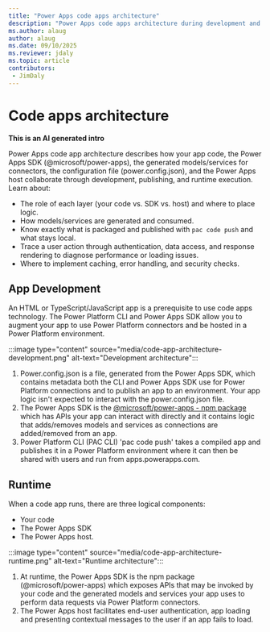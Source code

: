 ```yaml
---
title: "Power Apps code apps architecture"
description: "Power Apps code apps architecture during development and runtime"
ms.author: alaug
author: alaug
ms.date: 09/10/2025
ms.reviewer: jdaly
ms.topic: article
contributors:
 - JimDaly
---
```

# Code apps architecture

**This is an AI generated intro**

Power Apps code app architecture describes how your app code, the Power Apps SDK (@microsoft/power-apps), the generated models/services for connectors, the configuration file (power.config.json), and the Power Apps host collaborate through development, publishing, and runtime execution. Learn about:

- The role of each layer (your code vs. SDK vs. host) and where to place logic.
- How models/services are generated and consumed.
- Know exactly what is packaged and published with `pac code push` and what stays local.
- Trace a user action through authentication, data access, and response rendering to diagnose performance or loading issues.
- Where to implement caching, error handling, and security checks.


## App Development

An HTML or TypeScript/JavaScript app is a prerequisite to use code apps technology. The Power Platform CLI and Power Apps SDK allow you to augment your app to use Power Platform connectors and be hosted in a Power Platform environment.

:::image type="content" source="media/code-app-architecture-development.png" alt-text="Development architecture":::

1. Power.config.json is a file, generated from the Power Apps SDK, which contains metadata both the CLI and Power Apps SDK use for Power Platform connections and to publish an app to an environment. Your app logic isn't expected to interact with the power.config.json file.
1. The Power Apps SDK is the [@microsoft/power-apps - npm package](https://www.npmjs.com/package/@microsoft/power-apps) which has APIs your app can interact with directly and it contains logic that adds/removes models and services as connections are added/removed from an app. 
1. Power Platform CLI (PAC CLI) 'pac code push' takes a compiled app and publishes it in a Power Platform environment where it can then be shared with users and run from apps.powerapps.com.

## Runtime

When a code app runs, there are three logical components: 

- Your code
- The Power Apps SDK
- The Power Apps host.

:::image type="content" source="media/code-app-architecture-runtime.png" alt-text="Runtime architecture":::

1. At runtime, the Power Apps SDK is the npm package (@microsoft/power-apps) which exposes APIs that may be invoked by your code and the generated models and services your app uses to perform data requests via Power Platform connectors. 
1. The Power Apps host facilitates end-user authentication, app loading and presenting contextual messages to the user if an app fails to load.
